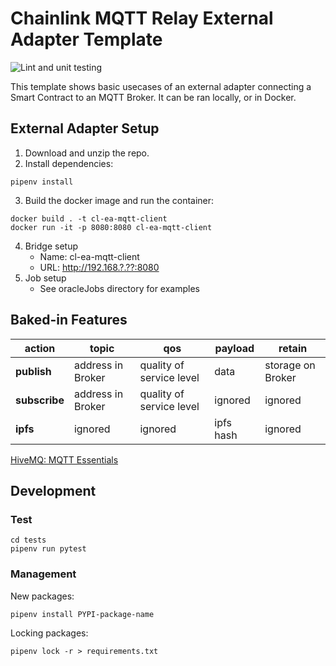 # Chainlink MQTT Relay External Adapter Template

![Lint and unit testing](https://github.com/Briojas/CL-EA-MQTT-Client/workflows/Lint%20and%20unit%20testing/badge.svg)

This template shows basic usecases of an external adapter connecting a Smart Contract to an MQTT Broker. It can be ran locally, or in Docker.

## External Adapter Setup
1. Download and unzip the repo.
2. Install dependencies:
  ```
  pipenv install
  ```
3. Build the docker image and run the container:
  ```
  docker build . -t cl-ea-mqtt-client
  docker run -it -p 8080:8080 cl-ea-mqtt-client
  ```
4. Bridge setup
    - Name: cl-ea-mqtt-client
    - URL: http://192.168.?.??:8080
5. Job setup
    - See oracleJobs directory for examples
  
## Baked-in Features
| action | topic | qos | payload | retain |
| ----------- | ----------- | ----------- | ----------- | ----------- |
| **publish** | address in Broker | quality of service level | data | storage on Broker |
| **subscribe** | address in Broker | quality of service level | ignored | ignored |
| **ipfs** | ignored | ignored | ipfs hash | ignored |

[HiveMQ: MQTT Essentials](https://www.hivemq.com/mqtt-essentials/)

## Development 
### Test
  ```
  cd tests
  pipenv run pytest
  ```
### Management
  New packages:
  ```
  pipenv install PYPI-package-name
  ```
  Locking packages:
  ```
  pipenv lock -r > requirements.txt
  ```